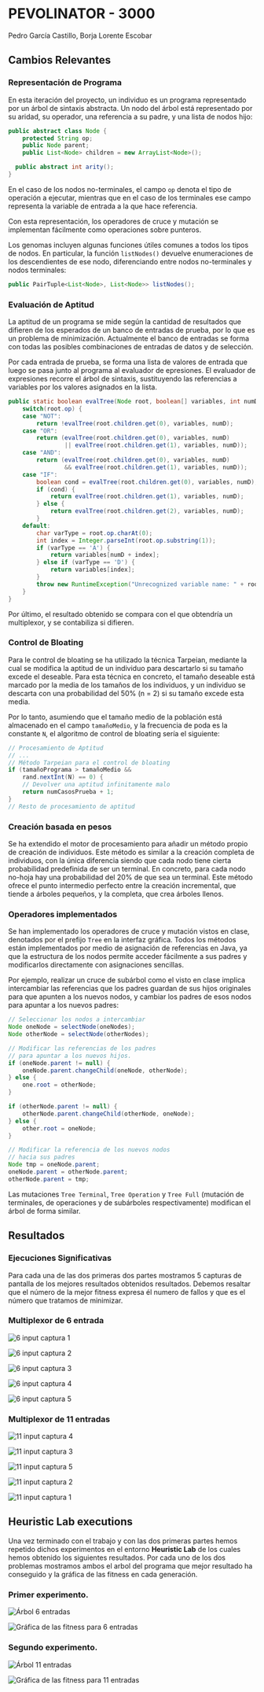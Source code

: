 PEVOLINATOR - 3000
===============
Pedro García Castillo, Borja Lorente Escobar

Cambios Relevantes
---------

### Representación de Programa

En esta iteración del proyecto, un individuo es un programa representado por un árbol de sintaxis abstracta. Un nodo del árbol está representado por su aridad, su operador, una referencia a su padre, y una lista de nodos hijo:

```java
public abstract class Node {  
	protected String op;
	public Node parent;
	public List<Node> children = new ArrayList<Node>();

  public abstract int arity();
}
```

En el caso de los nodos no-terminales, el campo `op` denota el tipo de operación a ejecutar, mientras que en el caso de los terminales ese campo representa la variable de entrada a la que hace referencia.

Con esta representación, los operadores de cruce y mutación se implementan fácilmente como operaciones sobre punteros.

Los genomas incluyen algunas funciones útiles comunes a todos los tipos de nodos. En particular, la función `listNodes()` devuelve enumeraciones de los descendientes de ese nodo, diferenciando entre nodos no-terminales y nodos terminales:

```java
public PairTuple<List<Node>, List<Node>> listNodes();
```

### Evaluación de Aptitud

La aptitud de un programa se mide según la cantidad de resultados que difieren de los esperados de un banco de entradas de prueba, por lo que es un problema de minimización. Actualmente el banco de entradas se forma con todas las posibles combinaciones de entradas de datos y de selección.

Por cada entrada de prueba, se forma una lista de valores de entrada que luego se pasa junto al programa al evaluador de epresiones. El evaluador de expresiones recorre el árbol de sintaxis, sustituyendo las referencias a variables por los valores asignados en la lista.

```java
public static boolean evalTree(Node root, boolean[] variables, int numD) {
	switch(root.op) {
	case "NOT":
		return !evalTree(root.children.get(0), variables, numD);
	case "OR":
		return (evalTree(root.children.get(0), variables, numD)
				|| evalTree(root.children.get(1), variables, numD));
	case "AND":
		return (evalTree(root.children.get(0), variables, numD)
				&& evalTree(root.children.get(1), variables, numD));
	case "IF":
		boolean cond = evalTree(root.children.get(0), variables, numD);
		if (cond) {
			return evalTree(root.children.get(1), variables, numD);
		} else {
			return evalTree(root.children.get(2), variables, numD);
		}
	default:
		char varType = root.op.charAt(0);
		int index = Integer.parseInt(root.op.substring(1));
		if (varType == 'A') {
			return variables[numD + index];
		} else if (varType == 'D') {
			return variables[index];
		}
		throw new RuntimeException("Unrecognized variable name: " + root.op);
	}
}
```

Por último, el resultado obtenido se compara con el que obtendría un multiplexor, y se contabiliza si difieren.

### Control de Bloating

Para le control de bloating se ha utilizado la técnica Tarpeian, mediante la cual se modifica la aptitud de un individuo para descartarlo si su tamaño excede el deseable. Para esta técnica en concreto, el tamaño deseable está marcado por la media de los tamaños de los individuos, y un individuo se descarta con una probabilidad del 50% (n = 2) si su tamaño excede esta media. 

Por lo tanto, asumiendo que el tamaño medio de la población está almacenado en el campo `tamañoMedio`, y la frecuencia de poda es la constante `N`, el algoritmo de control de bloating sería el siguiente:

```java
// Procesamiento de Aptitud
// ...
// Método Tarpeian para el control de bloating
if (tamañoPrograma > tamañoMedio &&
	rand.nextInt(N) == 0) {
	// Devolver una aptitud infinitamente malo
	return numCasosPrueba + 1;
}
// Resto de procesamiento de aptitud
``` 

### Creación basada en pesos

Se ha extendido el motor de procesamiento para añadir un método propio de creación de individuos. Este método es similar a la creación completa de individuos, con la única diferencia siendo que cada nodo tiene cierta probabilidad predefinida de ser un terminal. En concreto, para cada nodo no-hoja hay una probabilidad del 20% de que sea un terminal. Este método ofrece el punto intermedio perfecto entre la creación incremental, que tiende a árboles pequeños, y la completa, que crea árboles llenos.

### Operadores implementados

Se han implementado los operadores de cruce y mutación vistos en clase, denotados por el prefijo `Tree` en la interfaz gráfica. Todos los métodos están implementados por medio de asignación de referencias en Java, ya que la estructura de los nodos permite acceder fácilmente a sus padres y modificarlos directamente con asignaciones sencillas. 

Por ejemplo, realizar un cruce de subárbol como el visto en clase implica intercambiar las referencias que los padres guardan de sus hijos originales para que apunten a los nuevos nodos, y cambiar los padres de esos nodos para apuntar a los nuevos padres:

```java
// Seleccionar los nodos a intercambiar
Node oneNode = selectNode(oneNodes);
Node otherNode = selectNode(otherNodes);

// Modificar las referencias de los padres 
// para apuntar a los nuevos hijos.
if (oneNode.parent != null) {			
	oneNode.parent.changeChild(oneNode, otherNode);
} else {
	one.root = otherNode;
}

if (otherNode.parent != null) {			
	otherNode.parent.changeChild(otherNode, oneNode);
} else {
	other.root = oneNode;
}

// Modificar la referencia de los nuevos nodos
// hacia sus padres
Node tmp = oneNode.parent;
oneNode.parent = otherNode.parent;
otherNode.parent = tmp;
```

Las mutaciones `Tree Terminal`, `Tree Operation` y `Tree Full` (mutación de terminales, de operaciones y de subárboles respectivamente) modifican el árbol de forma similar.

Resultados
------------

### Ejecuciones Significativas
Para cada una de las dos primeras dos partes mostramos 5 capturas de pantalla de los mejores resultados obtenidos resultados. Debemos resaltar que el número de la mejor fitness expresa él numero de fallos y que es el número que tratamos de minimizar.

### Multiplexor de 6 entrada

![6 input captura 1](./graphics/2_inp_1.png)

![6 input captura 2](./graphics/2_inp_2.png) 

![6 input captura 3](./graphics/2_inp_3.png) 

![6 input captura 4](./graphics/2_inp_4.png) 

![6 input captura 5](./graphics/2_inp_5.png) 


### Multiplexor de 11 entradas

![11 input captura 4](./graphics/3_inp_4.png)

![11 input captura 3](./graphics/3_inp_3.png) 

![11 input captura 5](./graphics/3_inp_5.png)

![11 input captura 2](./graphics/3_inp_2.png)

![11 input captura 1](./graphics/3_inp_1.png) 


Heuristic Lab executions
-------------------------

Una vez terminado con el trabajo y con las dos primeras partes hemos repetido dichos experimentos en el entorno **Heuristic Lab** de los cuales hemos obtenido los siguientes resultados. Por cada uno de los dos problemas mostramos ambos el arbol del programa que mejor resultado ha conseguido y la gráfica de las fitness en cada generación.

### Primer experimento.

![Árbol 6 entradas](./graphics/tree_6.png)   

![Gráfica de las fitness para 6 entradas](./graphics/qualities_6.png)

### Segundo experimento.

![Árbol 11 entradas](./graphics/tree_11.png)   

![Gráfica de las fitness para 11 entradas](./graphics/qualities_11.png) 


